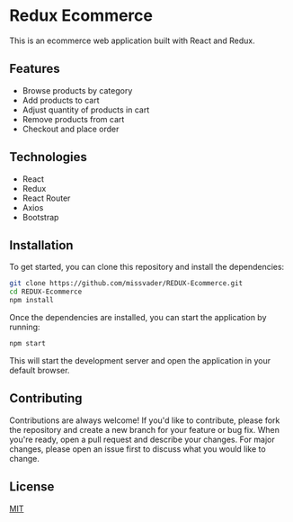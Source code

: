 # Redux Ecommerce

This is an ecommerce web application built with React and Redux.

## Features

* Browse products by category
* Add products to cart
* Adjust quantity of products in cart
* Remove products from cart
* Checkout and place order

## Technologies

* React
* Redux
* React Router
* Axios
* Bootstrap

## Installation

To get started, you can clone this repository and install the dependencies:

```bash
git clone https://github.com/missvader/REDUX-Ecommerce.git
cd REDUX-Ecommerce
npm install
```
Once the dependencies are installed, you can start the application by running:
```bash
npm start
```
This will start the development server and open the application in your default browser.

## Contributing

Contributions are always welcome! If you'd like to contribute, please fork the repository and create a new branch for your feature or bug fix. When you're ready, open a pull request and describe your changes.
For major changes, please open an issue first to discuss what you would like to change.

## License

[MIT](https://choosealicense.com/licenses/mit/)